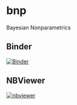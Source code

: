 # bnp
Bayesian Nonparametrics 

## Binder
[![Binder](https://mybinder.org/badge_logo.svg)](https://mybinder.org/v2/gh/dbernaciak/bayes-np/main?urlpath=lab)

## NBViewer
[![nbviewer](https://raw.githubusercontent.com/jupyter/design/master/logos/Badges/nbviewer_badge.svg)](https://nbviewer.org/github/dbernaciak/bayes-np/tree/main/notebooks/)
